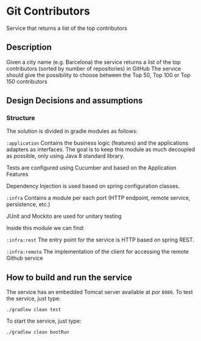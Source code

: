 # Git Contributors
Service that returns a list of the top contributors

## Description
Given a city name (e.g. Barcelona) the service returns a list of the top contributors
(sorted by number of repositories) in GitHub
The service should give the possibility to choose between the Top 50, Top 100 or Top
150 contributors

## Design Decisions and assumptions
### Structure
The solution is divided in gradle modules as follows:

```:application``` Contains the business logic (features) and the applications adapters as interfaces. The goal is to keep this module as much decoupled as possible, only using Java 8 standard library.

Tests are configured using Cucumber and based on the Application Features

Dependency Injection is used based on spring configuration classes.

```:infra``` Contains a module per each port (HTTP endpoint, remote service, persistence, etc.)

JUnit and Mockito are used for unitary testing

Inside this module we can find:

```:infra:rest``` The entry point for the service is HTTP based on spring REST.

```:infra:remote``` The implementation of the client for accessing the remote Github service 


## How to build and run the service
The service has an embedded Tomcat server available at por ```8080```.
To test the service, just type:

```./gradlew clean test```

To start the service, just type:

```./gradlew clean bootRun```

